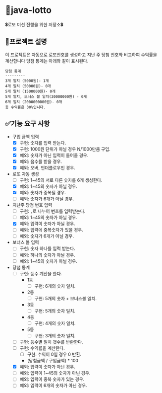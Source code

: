 # 🚀java-lotto
💲로또 미션 진행을 위한 저장소💲

## 🌸프로젝트 설명
이 프로젝트은 자동으로 로또번호를 생성하고 지난 주 당첨 번호와 비교하여 수익률을 계산합니다
당첨 통계는 아래와 같이 표시된다.
```
당첨 통계
---------
3개 일치 (5000원)- 1개
4개 일치 (50000원)- 0개
5개 일치 (1500000원)- 0개
5개 일치, 보너스 볼 일치(30000000원) - 0개
6개 일치 (2000000000원)- 0개
총 수익률은 30%입니다.
```

## ✅기능 요구 사항
- 구입 금액 입력
    - [x] 구현: 숫자를 입력 받는다.
    - [x] 구현: 1000원 단위가 아닐 경우 N/1000만큼 구입.
    - [x] 예외: 숫자가 아닌 입력이 들어올 경우.
    - [x] 예외: 음수를 받을 경우.
    - [x] 예외: 오버, 언더플로우인 경우.
    
- 로또 자동 생성
    - [ ] 구현: 1~45의 서로 다른 숫자를 6개 생성한다.
    - [x] 예외: 1~45의 숫자가 아닐 경우. 
    - [x] 예외: 숫자가 중복될 경우.
    - [ ] 예외: 숫자가 6개가 아닐 경우.
    
- 지난주 당첨 번호 입력
    - [ ] 구현: `,`로 나누어 번호를 입력받는다.
    - [ ] 예외: 1~45의 숫자가 아닐 경우.
    - [x] 예외: 입력이 숫자가 아닐 경우.
    - [ ] 예외: 입력에 중복숫자가 있을 경우.
    - [ ] 예외: 숫자가 6개가 아닐 경우.
    
- 보너스 볼 입력
    - [ ] 구현: 숫자 하나를 입력 받는다.
    - [ ] 예외: 하나의 숫자가 아닐 경우.
    - [ ] 예외: 1~45의 숫자가 아닐 경우.

- 당첨 통계
    - [ ] 구현: 등수 계산을 한다.
        - 1등
            - [ ] 구현: 6개의 숫자 일치.
        - 2등
            - [ ] 구현: 5개의 숫자 + 보너스볼 일치.
        - 3등
            - [ ] 구현: 5개의 숫자 일치.
        - 4등
            - [ ] 구현: 4개의 숫자 일치.
        - 5등
            - [ ] 구현: 3개의 숫자 일치.
    - [ ] 구현: 등수별 일치 갯수를 반환한다.
    - [ ] 구현: 수익률을 계산한다.
        - [ ] 구현: 수익이 0일 경우 0 반환.
        - (당첨금액 / 구입금액) * 100
    - [x] 예외: 입력이 숫자가 아닌 경우.
    - [ ] 예외: 입력이 1~45의 숫자가 아닌 경우.
    - [ ] 예외: 입력이 중복 숫자가 있는 경우.
    - [ ] 예외: 입력이 6개의 숫자가 아닌 경우.